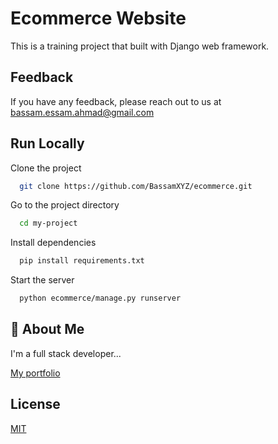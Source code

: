 
# Ecommerce Website

This is a training project that built with Django web framework.

## Feedback

If you have any feedback, please reach out to us at <bassam.essam.ahmad@gmail.com>

## Run Locally

Clone the project

```bash
  git clone https://github.com/BassamXYZ/ecommerce.git
```

Go to the project directory

```bash
  cd my-project
```

Install dependencies

```bash
  pip install requirements.txt
```

Start the server

```bash
  python ecommerce/manage.py runserver
```

## 🚀 About Me

I'm a full stack developer...

[My portfolio](https://bassamahmad.netlify.app)

## License

[MIT](https://choosealicense.com/licenses/mit/)

